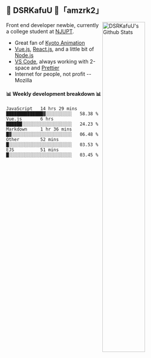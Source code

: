## 🍥 DSRKafuU 🍥「amzrk2」

<img align="right" alt="DSRKafuU's Github Stats" width="48%" src="https://github-readme-stats.vercel.app/api?username=amzrk2&count_private=true&show_icons=true&title_color=7793cc&icon_color=7793cc&text_color=595858&bg_color=ffffff" />

Front end developer newbie, currently a college student at [NJUPT](https://www.njupt.edu.cn).

- Great fan of [Kyoto Animation](https://www.kyotoanimation.co.jp)
- [Vue.js](https://vuejs.org), [React.js](https://reactjs.org), and a little bit of [Node.js](https://nodejs.org)
- [VS Code](https://code.visualstudio.com), always working with 2-space and [Prettier](https://prettier.io)
- Internet for people, not profit -- Mozilla

#### :bar_chart: Weekly development breakdown :bar_chart:

<!--START_SECTION:waka-->
```text
JavaScript   14 hrs 29 mins  ██████████████▓░░░░░░░░░░   58.38 % 
Vue.js       6 hrs           ██████░░░░░░░░░░░░░░░░░░░   24.23 % 
Markdown     1 hr 36 mins    █▓░░░░░░░░░░░░░░░░░░░░░░░   06.48 % 
Other        52 mins         █░░░░░░░░░░░░░░░░░░░░░░░░   03.53 % 
EJS          51 mins         █░░░░░░░░░░░░░░░░░░░░░░░░   03.45 % 
```
<!--END_SECTION:waka-->
